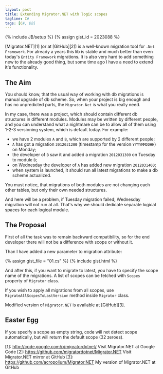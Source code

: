 ```yaml
--- 
layout: post
title: Extending Migrator.NET with logic scopes
tagline: C#
tags: [C#, DB]
---
```

{% include JB/setup %}
{% assign gist_id = 2023088 %}

[Migrator.NET][1] (or at [GitHub][2]) is a well-known migration tool for `.Net Framework`. For already a years this lib is stable and much better than even today's `Entity Framework` migrations. It is also very hard to add something new to the already good thing, but some time ago I have a need to extend it's functionality.

## The Aim
You should know, that the usual way of working with db migrations is manual upgrade of db scheme. So, when your project is big enough and has no unpredicted parts, the `Migrator.Net` is what you really need.

In my case, there was a project, which should contain different db structures in different modules. Modules may be written by different people, and you can understand what a nightmare can be to allow all of them using 1-2-3 versioning system, which is default today. For example:

* we have 2 modules `A` and `B`, which are supported by 2 different people;
* `A` has got a migration `2012031200` (timestamp for the version `YYYYMMDDHH`) on Monday;
* the developer of `B` saw it and added a migration `2012031300` on Tuesday to module `B`;
* on Wednesday the developer of `A` has added new migration `2012031400`;
* when system is launched, it should run all latest migrations to make a db scheme actualized.

You must notice, that migrations of both modules are not changing each other tables, but only their own needed structures.

And here will be a problem, if Tuesday migration failed, Wednesday migration will not run at all. That's why we should dedicate separate logical spaces for each logical module.

## The Proposal
First of all the task was to remain backward compatibility, so for the end developer there will not be a difference with scope or without it.

Than I have added a new parameter to migration attribute:

{% assign gist_file = "01.cs" %}
{% include gist.html %}

And after this, if you want to migrate to latest, you have to specify the scope name of the migrations. A list of scopes can be fetched with `Scopes` property of `Migrator` class.

If you wish to apply all migrations from all scopes, use `MigrateAllScopesToLastVersion` method inside `Migrator` class.

Modified version of `Migrator.NET` is available at [GitHub][3].

## Easter Egg
If you specify a scope as empty string, code will not detect scope automatically, but will return the default scope (32 zeroes).

[1]: http://code.google.com/p/migratordotnet/  Visit Migrator.NET at Google Code
[2]: https://github.com/migratordotnet/Migrator.NET  Visit Migrator.NET mirror at GitHub
[3]: https://github.com/acropolium/Migrator.NET  My version of Migrator.NET at GitHub